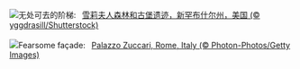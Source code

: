 ![](https://www.bing.com/th?id=OHR.MadameSherriCastle_ZH-CN8101580548_UHD.jpg&w=1000)无处可去的阶梯:&nbsp;&ensp;[雪莉夫人森林和古堡遗迹，新罕布什尔州，美国 (© yggdrasill/Shutterstock)](https://www.bing.com/th?id=OHR.MadameSherriCastle_ZH-CN8101580548_UHD.jpg)
<br><br/>
![](https://www.bing.com/th?id=OHR.MonsterDoor_EN-US2973387472_UHD.jpg&w=1000)Fearsome façade:&nbsp;&ensp;[Palazzo Zuccari, Rome, Italy (© Photon-Photos/Getty Images)](https://www.bing.com/th?id=OHR.MonsterDoor_EN-US2973387472_UHD.jpg)
<br><br/>
